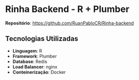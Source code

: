 # Rinha Backend - R + Plumber

**Repositório**: https://github.com/RuanPabloCR/Rinha-backend

## Tecnologias Utilizadas
- **Linguagem**: R
- **Framework**: Plumber
- **Database**: Redis
- **Load Balancer**: nginx
- **Conteinerização**: Docker
